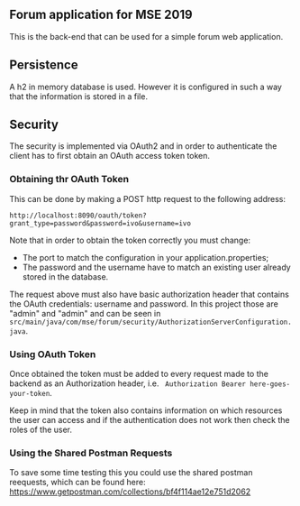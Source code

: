 ## Forum application for MSE 2019
This is the back-end that can be used for a simple forum web application.

## Persistence
A h2 in memory database is used. However it is configured in such a way that the information is stored in a file.

## Security
The security is implemented via OAuth2 and in order to authenticate the client has to first obtain an OAuth access token token.

### Obtaining thr OAuth Token
This can be done by making a POST http request to the following address:

```
http://localhost:8090/oauth/token?grant_type=password&password=ivo&username=ivo
```
Note that in order to obtain the token correctly you must change:
* The port to match the configuration in your application.properties;
* The password and the username have to match an existing user already stored in the database.

The request above must also have basic authorization header that contains the OAuth credentials: username and password. In this project those are "admin" and "admin" and can be seen in ``` src/main/java/com/mse/forum/security/AuthorizationServerConfiguration.java ```.

### Using OAuth Token
Once obtained the token must be added to every request made to the backend as an Authorization header, i.e. ``` Authorization Bearer here-goes-your-token```.

Keep in mind that the token also contains information on which resources the user can access and if the authentication does not work then check the roles of the user.

### Using the Shared Postman Requests
To save some time testing this you could use the shared postman reequests, which can be found here: https://www.getpostman.com/collections/bf4f114ae12e751d2062
